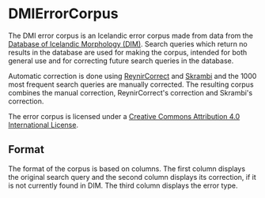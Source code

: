 # DMIErrorCorpus

The DMI error corpus is an Icelandic error corpus made from data from the [Database of Icelandic Morphology (DIM)](https://bin.arnastofnun.is/DMII/). Search queries which return no results in the database are used for making the corpus, intended for both general use and for correcting future search queries in the database.

Automatic correction is done using [ReynirCorrect](https://github.com/mideind/ReynirCorrect) and [Skrambi](http://skrambi.arnastofnun.is) and the 1000 most frequent search queries are manually corrected. The resulting corpus combines the manual correction, ReynirCorrect's correction and Skrambi's correction.

The error corpus is licensed under a [Creative Commons Attribution 4.0 International License](https://creativecommons.org/licenses/by/4.0/).

## Format

The format of the corpus is based on columns. The first column displays the original search query and the second column displays its correction, if it is not currently found in DIM. The third column displays the error type.
